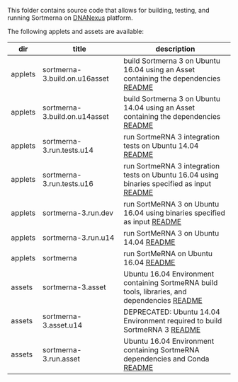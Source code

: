 This folder contains source code that allows for building, testing, and running Sortmerna on [DNANexus](https://www.dnanexus.com/) platform.

The following applets and assets are available:

dir | title | description
----|-------|------------
applets | sortmerna-3.build.on.u16asset | build Sortmerna 3 on Ubuntu 16.04 using an Asset containing the dependencies [README](https://github.com/biocore/sortmerna/blob/master/dnanexus/applets/sortmerna-3.build.on.u16asset/Readme.md)
applets | sortmerna-3.build.on.u14asset | build Sortmerna 3 on Ubuntu 14.04 using an Asset containing the dependencies [README](https://github.com/biocore/sortmerna/blob/master/dnanexus/applets/sortmerna-3.build.on.u14asset/Readme.md)
applets | sortmerna-3.run.tests.u14 | run SortmeRNA 3 integration tests on Ubuntu 14.04 [README](https://github.com/biocore/sortmerna/tree/master/dnanexus/applets/sortmerna-3.run.tests.u14)
applets | sortmerna-3.run.tests.u16 | run SortmeRNA 3 integration tests on Ubuntu 16.04 using binaries specified as input  [README](https://github.com/biocore/sortmerna/blob/master/dnanexus/applets/sortmerna-3.run.tests.u16/README.md)
applets | sortmerna-3.run.dev | run SortMeRNA 3 on Ubuntu 16.04 using binaries specified as input [README](https://github.com/biocore/sortmerna/blob/master/dnanexus/applets/sortmerna-3.run.dev/README.md)
applets | sortmerna-3.run.u14 | run SortMeRNA 3 on Ubuntu 14.04 [README](https://github.com/biocore/sortmerna/blob/master/dnanexus/applets/sortmerna-3.run.u14/Readme.developer.md)
applets | sortmerna | run SortMeRNA on Ubuntu 16.04 [README](https://github.com/biocore/sortmerna/blob/master/dnanexus/applets/sortmerna/Readme.md)
assets | sortmerna-3.asset | Ubuntu 16.04 Environment containing SortmeRNA build tools, libraries, and dependencies [README](https://github.com/biocore/sortmerna/blob/master/dnanexus/assets/sortmerna-3.asset/README.md)
assets | sortmerna-3.asset.u14 | DEPRECATED: Ubuntu 14.04 Environment required to build SortmeRNA 3 [README](https://github.com/biocore/sortmerna/tree/master/dnanexus/assets/sortmerna-3.asset.u14)
assets | sortmerna-3.run.asset | Ubuntu 16.04 Environment containing SortmeRNA dependencies and Conda [README](https://github.com/biocore/sortmerna/blob/master/dnanexus/assets/sortmerna-3.run.asset/README.md)
